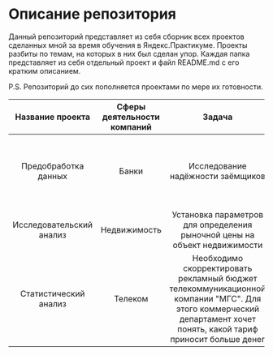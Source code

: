 # Описание репозитория
Данный репозиторий представляет из себя сборник всех проектов сделанных мной за время обучения в Яндекс.Практикуме. Проекты разбиты по темам, на которых в них был сделан упор. Каждая папка представляет из себя отдельный проект и файл README.md с его кратким описанием.

P.S. Репозиторий до сих пополняется проектами по мере их готовности.

| Название проекта  | Сферы деятельности компаний  | Задача | Стек | Вывод |
| :--------------------: | :---------------------: |:---------------------------:|:--------------------: | :---------------------: |
| Предобработка данных | Банки | Исследование надёжности заёмщиков | Pandas, Matplotlib, nltk, pymorphy2 | Выявлены основные факторы, влияющие на возвращение клиентом кредита в срок |
| Исследовательский анализ | Недвижимость | Установка параметров для определения рыночной цены на объект недвижимости | Pandas, Matplotlib, Seaborn | Определены основные ценообразующие параметры |
| Статистический анализ  | Телеком | Необходимо скорректировать рекламный бюджет телекоммуникационной компании "МГС". Для этого коммерческий департамент хочет понять, какой тариф приносит больше денег | Pandas, Matplotlib, Numpy, Scipy | Опредлен наиболее выгодный тариф |

